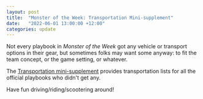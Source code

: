 ```yaml
---
layout: post
title:  "Monster of the Week: Transportation Mini-supplement"
date:   "2022-06-01 13:00:00 +12:00"
categories: update
--- 
```

Not every playbook in _Monster of the Week_ got any vehicle or transport options in their gear, but sometimes folks may want some anyway: to fit the team concept, or the game setting, or whatever. 

The [Transportation mini-supplement](/files/transportation_options_v0_2_2022_06_01.pdf) provides transportation lists for all the official playbooks who didn't get any. 

Have fun driving/riding/scootering around!

